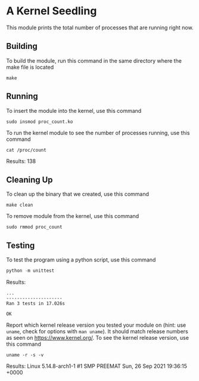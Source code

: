# A Kernel Seedling
This module prints the total number of processes that are running right now.

## Building
To build the module, run this command in the same directory where the make file is located 
```shell
make
```

## Running
To insert the module into the kernel, use this command
```shell
sudo insmod proc_count.ko
```
To run the kernel module to see the number of processes running, use this command
```shell
cat /proc/count
```
Results:
138

## Cleaning Up
To clean up the binary that we created, use this command
```shell
make clean
```
To remove module from the kernel, use this command
```shell
sudo rmmod proc_count
```

## Testing
To test the program using a python script, use this command
```python
python -m unittest
```
Results:
```
...
---------------------
Ran 3 tests in 17.026s

OK
```

Report which kernel release version you tested your module on
(hint: use `uname`, check for options with `man uname`).
It should match release numbers as seen on https://www.kernel.org/.
To see the kernel release version, use this command 
```shell
uname -r -s -v
```
Results:
Linux 5.14.8-arch1-1 #1 SMP PREEMAT Sun, 26 Sep 2021 19:36:15 +0000
